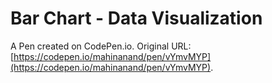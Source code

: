 # Bar Chart - Data Visualization

A Pen created on CodePen.io. Original URL: [https://codepen.io/mahinanand/pen/vYmvMYP](https://codepen.io/mahinanand/pen/vYmvMYP).


